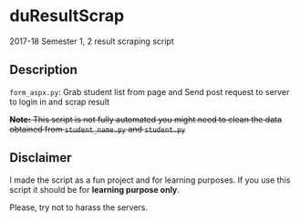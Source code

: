 # duResultScrap
2017-18 Semester 1, 2 result scraping script 

## Description
`form_aspx.py`: Grab student list from page and Send post request to server to login in and scrap result

<strike> **Note:** This script is not fully automated you might need to clean the data obtained from `student_name.py` and `student.py` </strike>

## Disclaimer
I made the script as a fun project and for learning purposes. If you use this script it should be for **learning purpose only**. 

Please, try not to harass the servers.

